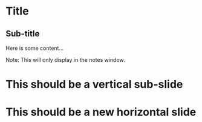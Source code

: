 # Title
## Sub-title

Here is some content...

Note:
This will only display in the notes window.


# This should be a vertical sub-slide



# This should be a new horizontal slide
